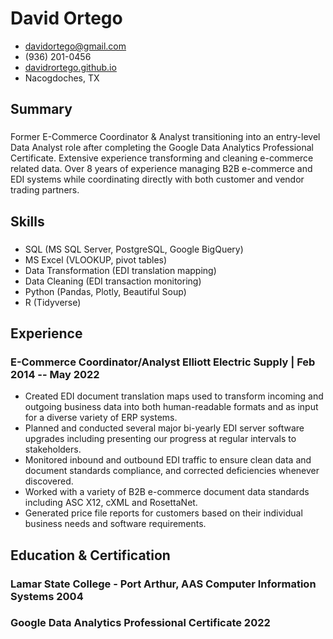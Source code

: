<!-- The (first) h1 will be used as the <title> of the HTML page -->
# David Ortego

<!-- The unordered list immediately after the h1 will be formatted on a single
line. It is intended to be used for contact details -->
- <davidortego@gmail.com>
- (936) 201-0456
- [davidrortego.github.io](https://davidrortego.github.io/)
- Nacogdoches, TX

<!-- The paragraph after the h1 and ul and before the first h2 is optional. It
is intended to be used for a short summary. -->
## Summary
### <span> </span><span> </span>
Former E-Commerce Coordinator & Analyst transitioning into an entry-level Data Analyst role after completing the Google Data Analytics Professional Certificate.  Extensive experience transforming and cleaning e-commerce related data.  Over 8 years of experience managing B2B e-commerce and EDI systems while coordinating directly with both customer and vendor trading partners.

## Skills
### <span> </span><span> </span>
* SQL (MS SQL Server, PostgreSQL, Google BigQuery)
* MS Excel (VLOOKUP, pivot tables)
* Data Transformation (EDI translation mapping)
* Data Cleaning (EDI transaction monitoring)
* Python (Pandas, Plotly, Beautiful Soup)
* R (Tidyverse)

## Experience

<!-- You have to wrap the "left" and "right" half of these headings in spans by
hand -->
### <span>E-Commerce Coordinator/Analyst</span> <spam>Elliott Electric Supply | </span> <span>Feb 2014 -- May 2022</span>

* Created EDI document translation maps used to transform incoming and outgoing business data into both human-readable formats and as input for a diverse variety of ERP systems.
* Planned and conducted several major bi-yearly EDI server software upgrades including presenting our progress at regular intervals to stakeholders. 
* Monitored inbound and outbound EDI traffic to ensure clean data and document standards compliance, and corrected deficiencies whenever discovered.
* Worked with a variety of B2B e-commerce document data standards including ASC X12, cXML and RosettaNet.
* Generated price file reports for customers based on their individual business needs and software requirements.

## Education & Certification

### <span>Lamar State College - Port Arthur, AAS Computer Information Systems</span> <span>2004</span>

### <span>Google Data Analytics Professional Certificate</span> <span>2022</span>
